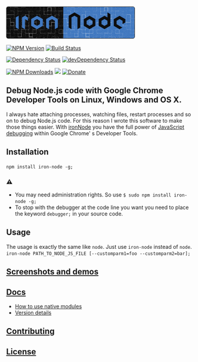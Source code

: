 ![ironNode](logo/logo.png)  

[![NPM Version](http://img.shields.io/npm/v/iron-node.svg)](https://www.npmjs.org/package/iron-node)
[![Build Status](https://travis-ci.org/s-a/iron-node.svg)](https://travis-ci.org/s-a/iron-node)  

[![Dependency Status](https://david-dm.org/s-a/iron-node.svg)](https://david-dm.org/s-a/iron-node)
[![devDependency Status](https://david-dm.org/s-a/iron-node/dev-status.svg)](https://david-dm.org/s-a/iron-node#info=devDependencies)  

[![NPM Downloads](https://img.shields.io/npm/dm/iron-node.svg)](https://www.npmjs.org/package/iron-node)
[<img src="https://s-a.github.io/license/img/mit.svg" />](/LICENSE.md#mit "Massachusetts Institute of Technology (MIT)")
[![Donate](http://s-a.github.io/donate/donate.svg)](http://s-a.github.io/donate/)

## Debug Node.js code with Google Chrome Developer Tools on Linux, Windows and OS X.
I always hate attaching processes, watching files, restart processes and so on to debug Node.js code. For this reason I wrote this software to make those things easier. With [ironNode](https://github.com/s-a/iron-node) you have the full power of [JavaScript debugging](https://developer.chrome.com/devtools/docs/javascript-debugging) within Google Chrome' s Developer Tools.

## Installation
```npm install iron-node -g;```

### :warning: 
 - You may need administration rights. So use ```$ sudo npm install iron-node -g;``` 
 - To stop with the debugger at the code line you want you need to place the keyword ```debugger;``` in your source code.

## Usage
The usage is exactly the same like ```node```. Just use ```iron-node``` instead of ```node```.  
```iron-node PATH_TO_NODE_JS_FILE [--customparm1=foo --customparm2=bar];```  

## [Screenshots and demos](http://s-a.github.io/iron-node/)

## [Docs](/docs/)
 - [How to use native modules](/docs/NATIVE-MODULES.md)
 - [Version details](/docs/VERSION-DETAILS.md)

## [Contributing](/CONTRIBUTING.md)

## [License](/LICENSE.md)